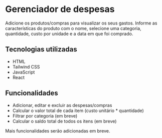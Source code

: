 # Gerenciador de despesas

Adicione os produtos/compras para visualizar os seus gastos. 
Informe as características do produto com o nome, selecione uma categoria, quantidade, custo por unidade e a data em que foi comprado.

## Tecnologias utilizadas
- HTML
- Tailwind CSS
- JavaScript
- React

## Funcionalidades
- Adicionar, editar e excluir as despesas/compras
- Calcular o valor total de cada item (custo unitário * quantidade)
- Filtrar por categoria (em breve)
- Calcular o saldo total de todos os itens (em breve)

Mais funcionalidades serão adicionadas em breve.
